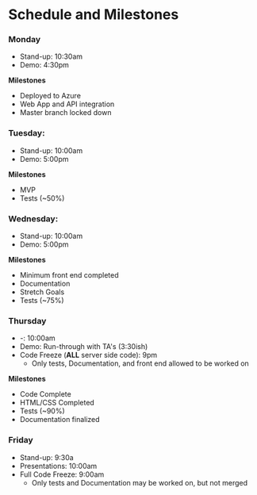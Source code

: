 # Schedule and Milestones

### Monday
- Stand-up: 10:30am
- Demo: 4:30pm 

**Milestones**
- Deployed to Azure
- Web App and API integration
- Master branch locked down

### Tuesday:
- Stand-up: 10:00am
- Demo: 5:00pm 

**Milestones**
- MVP
- Tests (~50%)

### Wednesday:
- Stand-up: 10:00am
- Demo: 5:00pm 

**Milestones**
- Minimum front end completed
- Documentation
- Stretch Goals
- Tests (~75%)

### Thursday
- -: 10:00am
- Demo: Run-through with TA's (3:30ish)
- Code Freeze (**ALL** server side code): 9pm
	 - Only tests, Documentation, and front end allowed to be worked on

**Milestones**
- Code Complete
- HTML/CSS Completed
- Tests (~90%)
- Documentation finalized


### Friday
- Stand-up: 9:30a
- Presentations: 10:00am
- Full Code Freeze: 9:00am 
	- Only tests and Documentation may be worked on, but not merged

